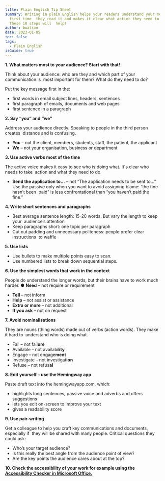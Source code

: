 ```yaml
---
title: Plain English Tip Sheet
summary: Writing in plain English helps your readers understand your message the
  first time  they read it and makes it clear what action they need to take.
  These 10 steps will  help!
author: bwatson
date: 2023-01-05
toc: false
tags:
  - Plain English
isGuide: true
---
```

**1. What matters most to your audience? Start with that!** 

Think about your audience: who are they and which part of your communication is  most important for them? What do they need to do? 

Put the key message first in the: 

* first words in email subject lines, headers, sentences 
* first paragraph of emails, documents and web pages  
* first sentence in a paragraph 

**2. Say “you” and “we”** 

Address your audience directly. Speaking to people in the third person creates  distance and is confusing. 

* **You** – not the client, members, students, staff, the patient, the applicant 
* **We** – not your organisation, business or department 

**3. Use active verbs most of the time** 

The active voice makes it easy to see who is doing what. It's clear who needs to take  action and what they need to do. 

* **Send the application to…** – not “The application needs to be sent to…” Use the passive only when you want to avoid assigning blame: “the fine hasn’t been  paid” is less confrontational than “you haven’t paid the fine.” 

**4. Write short sentences and paragraphs** 

* Best average sentence length: 15-20 words. But vary the length to keep your  audience’s attention 
* Keep paragraphs short: one topic per paragraph 
* Cut out padding and unnecessary politeness: people prefer clear instructions  to waffle 

**5. Use lists** 

* Use bullets to make multiple points easy to scan. 
* Use numbered lists to break down sequential steps.

**6. Use the simplest words that work in the context** 

People do understand the longer words, but their brains have to work much harder. ● **Need** – not require or requirement 

* **Tell** – not inform 
* **Help** – not assist or assistance 
* **Extra or more** – not additional 
* **If you ask** – not on request 

**7. Avoid nominalisations** 

They are nouns (thing words) made out of verbs (action words). They make it hard to  understand who is doing what.  

* Fail – not fail**ure** 
* Available – not availabil**ity** 
* Engage – not engage**ment** 
* Investigate – not investigat**ion** 
* Refuse – not refus**al** 

**8. Edit yourself – use the Hemingway app** 

Paste draft text into the hemingwayapp.com, which: 

* highlights long sentences, passive voice and adverbs and offers suggestions
* lets you edit on-screen to improve your text 
* gives a readability score 

**9. Use pair-writing** 

Get a colleague to help you craft key communications and documents, especially if  they will be shared with many people. Critical questions they could ask: 

* Who’s your target audience? 
* Is this really the best angle from the audience point of view? 
* Are the key points the audience cares about at the top? 

**10. Check the accessibility of your work for example using the [Accessibility Checker in Microsoft Office.](https://support.microsoft.com/en-us/office/improve-accessibility-with-the-accessibility-checker-a16f6de0-2f39-4a2b-8bd8-5ad801426c7f?ui=en-us&rs=en-us&ad=us)**